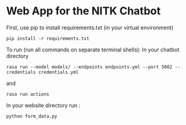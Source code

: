 # Web App for the NITK Chatbot
 
First, use pip to install requirements.txt (in your virtual environment)
```
pip install -r requirements.txt
```

To run (run all commands on separate terminal shells): 
In your chatbot directory
```
rasa run --model models/ --endpoints endpoints.yml --port 5002 --credentials credentials.yml
```
and
```
rasa run actions
```

In your website directory run : 
```
python form_data.py
```


